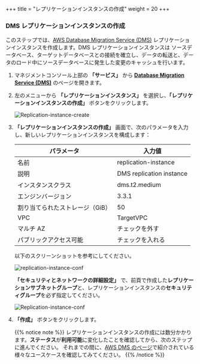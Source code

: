 +++
title = "レプリケーションインスタンスの作成"
weight = 20
+++

### DMS レプリケーションインスタンスの作成

このステップでは、<a href="https://aws.amazon.com/dms/" target="_blank">AWS Database Migration Service (DMS)</a> レプリケーションインスタンスを作成します。DMS レプリケーションインスタンスは ソースデータベース、ターゲットデータベースとの接続を確立し、データの転送と、データのロード中にソースデータベースに発生した変更のキャッシュを行います。

1. マネジメントコンソール上部の **「サービス」** から **<a href="https://console.aws.amazon.com/dms/v2/home?region=us-west-2" target="_blank">Database Migration Service (DMS)</a>** のページを開きます。

2. 左のメニューから **「レプリケーションインスタンス」** を選択し、**「レプリケーションインスタンスの作成」** ボタンをクリックします。

    ![Replication-instance-create](/db-mig/Replication-instance-create.ja.png)

3. **「レプリケーションインスタンスの作成」** 画面で、次のパラメータを入力し、新しいレプリケーションインスタンスを構成します：

    | パラメータ           | 入力値                    |
    | ------------------- | ------------------------ |
    | 名前                 | replication-instance     |
    | 説明                 | DMS replication instance |
    | インスタンスクラス     | dms.t2.medium            |
    | エンジンバージョン     | 3.3.1                    |
    | 割り当てられたストレージ（GiB）| 50                 |
    | VPC                 | TargetVPC                |
    | マルチ AZ            | チェックを外す             |
    | パブリックアクセス可能  | チェックを入れる           |

    以下のスクリーンショットを参考にしてください。


    ![replication-instance-conf](/db-mig/replication-instance-conf.ja.png)


    **「セキュリティとネットワークの詳細設定」** で、前頁で作成した**レプリケーションサブネットグループ**と、レプリケーションインスタンスの**セキュリティグループ**を必ず指定してください。

    ![Replication-instance-conf](/db-mig/advanced-security.ja.png)

4. **「作成」** ボタンをクリックします。

    {{% notice note %}}
レプリケーションインスタンスの作成には数分かかります。**ステータス**が**利用可能**に変化したことを確認してから、次のステップに進んでください。
それまでの間に、<a href="https://aws.amazon.com/dms/" target="_blank">AWS DMS のページ</a>で紹介されている様々なユースケースを確認してみてください。
{{% /notice %}}
